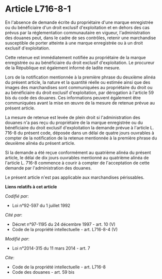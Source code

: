 # Article L716-8-1

En l'absence de demande écrite du propriétaire d'une marque enregistrée ou du bénéficiaire d'un droit exclusif d'exploitation
et en dehors des cas prévus par la réglementation communautaire en vigueur, l'administration des douanes peut, dans le cadre
de ses contrôles, retenir une marchandise susceptible de porter atteinte à une marque enregistrée ou à un droit exclusif
d'exploitation. 

Cette retenue est immédiatement notifiée au propriétaire de la marque enregistrée ou au bénéficiaire du droit exclusif
d'exploitation. Le procureur de la République est également informé de ladite mesure. 

Lors de la notification mentionnée à la première phrase du deuxième alinéa du présent article, la nature et la quantité
réelle ou estimée ainsi que des images des marchandises sont communiquées au propriétaire du droit ou au bénéficiaire du
droit exclusif d'exploitation, par dérogation à l'article 59 bis du code des douanes. Ces informations peuvent également être
communiquées avant la mise en œuvre de la mesure de retenue prévue au présent article. 

La mesure de retenue est levée de plein droit si l'administration des douanes n'a pas reçu du propriétaire de la marque
enregistrée ou du bénéficiaire du droit exclusif d'exploitation la demande prévue à l'article L. 716-8 du présent code,
déposée dans un délai de quatre jours ouvrables à compter de la notification de la retenue mentionnée à la première phrase du
deuxième alinéa du présent article. 

Si la demande a été reçue conformément au quatrième alinéa du présent article, le délai de dix jours ouvrables mentionné au
quatrième alinéa de l'article L. 716-8 commence à courir à compter de l'acceptation de cette demande par l'administration des
douanes. 

Le présent article n'est pas applicable aux marchandises périssables.

**Liens relatifs à cet article**

_Codifié par_:

  - Loi n°92-597 du 1 juillet 1992

_Cité par_:

  - Décret n°97-1195 du 24 décembre 1997 - art. 10 (V)
  - Code de la propriété intellectuelle - art. L716-8-4 (V)

_Modifié par_:

  - Loi n°2014-315 du 11 mars 2014 - art. 7

_Cite_:

  - Code de la propriété intellectuelle - art. L716-8
  - Code des douanes - art. 59 bis
